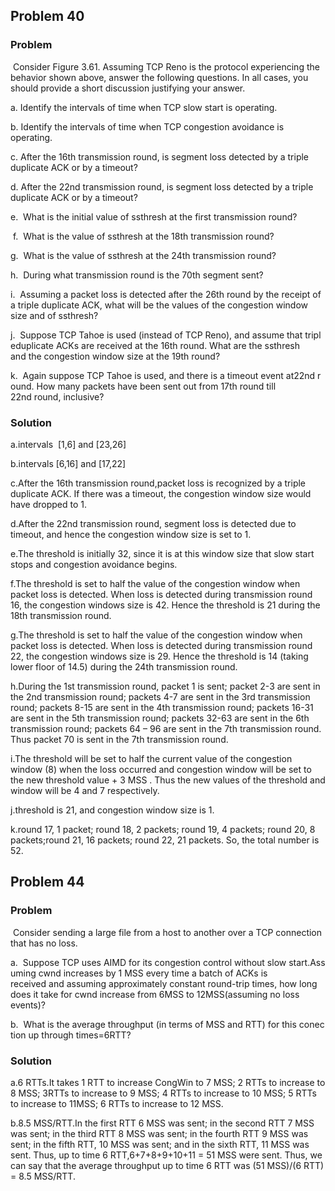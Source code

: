 ## Problem 40

### Problem

 Consider Figure 3.61. Assuming TCP Reno is the protocol experiencing the behavior shown above, answer the following questions. In all cases, you should provide a short discussion justifying your answer. 

a.  Identify the intervals of time when TCP slow start is operating.

b.  Identify the intervals of time when TCP congestion avoidance is operating.     

c.  After the 16th transmission round, is segment loss detected by a triple duplicate ACK or by a timeout? 

d.  After the 22nd transmission round, is segment loss detected by a triple duplicate ACK or by a timeout?

e.  What is the initial value of ssthresh at the first transmission round?

 f.  What is the value of ssthresh at the 18th transmission round?

g.  What is the value of ssthresh at the 24th transmission round?

h.  During what transmission round is the 70th segment sent?

i.  Assuming a packet loss is detected after the 26th round by the receipt ofa triple duplicate ACK, what will be the values of the congestion window size and of ssthresh?

j.  Suppose TCP Tahoe is used (instead of TCP Reno), and assume that tripleduplicate ACKs are received at the 16th round. What are the ssthresh and the congestion window size at the 19th round?

k.  Again suppose TCP Tahoe is used, and there is a timeout event at22nd round. How many packets have been sent out from 17th round till 22nd round, inclusive?

### Solution

a.intervals  [1,6] and [23,26]

b.intervals [6,16] and [17,22]

c.After the 16th transmission round,packet loss is recognized by a triple duplicate ACK. If there was a timeout, the congestion window size would have dropped to 1.

d.After the 22nd transmission round, segment loss is detected due to timeout, and hence the congestion window size is set to 1.

e.The threshold is initially 32, since it is at this window size that slow start stops and congestion avoidance begins.

f.The threshold is set to half the value of the congestion window when packet loss is detected. When loss is detected during transmission round 16, the congestion windows size is 42. Hence the threshold is 21 during the 18th transmission round.

g.The threshold is set to half the value of the congestion window when packet loss is detected. When loss is detected during transmission round 22, the congestion windows size is 29. Hence the threshold is 14 (taking lower floor of 14.5) during the 24th transmission round.

h.During the 1st transmission round, packet 1 is sent; packet 2-3 are sent in the 2nd transmission round; packets 4-7 are sent in the 3rd transmission round; packets 8-15 are sent in the 4th transmission round; packets 16-31 are sent in the 5th transmission round; packets 32-63 are sent in the 6th transmission round; packets 64 – 96 are sent in the 7th transmission round. Thus packet 70 is sent in the 7th transmission round.

i.The threshold will be set to half the current value of the congestion window (8) when the loss occurred and congestion window will be set to the new threshold value + 3 MSS . Thus the new values of the threshold and window will be 4 and 7 respectively.

j.threshold is 21, and congestion window size is 1.

k.round 17, 1 packet; round 18, 2 packets; round 19, 4 packets; round 20, 8 packets;round 21, 16 packets; round 22, 21 packets. So, the total number is 52.



## Problem 44

### Problem

 Consider sending a large file from a host to another over a TCP connection that has no loss.

a.  Suppose TCP uses AIMD for its congestion control without slow start.Assuming cwnd increases by 1 MSS every time a batch of ACKs is received and assuming approximately constant round-trip times, how long does it take for cwnd increase from 6MSS to 12MSS(assuming no loss events)?

b.  What is the average throughput (in terms of MSS and RTT) for this conection up through times=6RTT?

### Solution

a.6 RTTs.It takes 1 RTT to increase CongWin to 7 MSS; 2 RTTs to increase to 8 MSS; 3RTTs to increase to 9 MSS; 4 RTTs to increase to 10 MSS; 5 RTTs to increase to 11MSS; 6 RTTs to increase to 12 MSS.

b.8.5 MSS/RTT.In the first RTT 6 MSS was sent; in the second RTT 7 MSS was sent; in the third RTT 8 MSS was sent; in the fourth RTT 9 MSS was sent; in the fifth RTT, 10 MSS was sent; and in the sixth RTT, 11 MSS was sent. Thus, up to time 6 RTT,6+7+8+9+10+11 = 51 MSS were sent. Thus, we can say that the average throughput up to time 6 RTT was (51 MSS)/(6 RTT) = 8.5 MSS/RTT.
